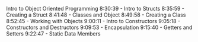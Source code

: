 Intro to Object Oriented Programming
8:30:39 - Intro to Structs
8:35:59 - Creating a Struct
8:41:48 - Classes and Object
8:49:58 - Creating a Class
8:52:45 - Working with Objects
9:00:11 - Intro to Constructors
9:05:18 - Constructors and Destructors
9:09:53 - Encapsulation
9:15:40 - Getters and Setters
9:22:47 - Static Data Members
